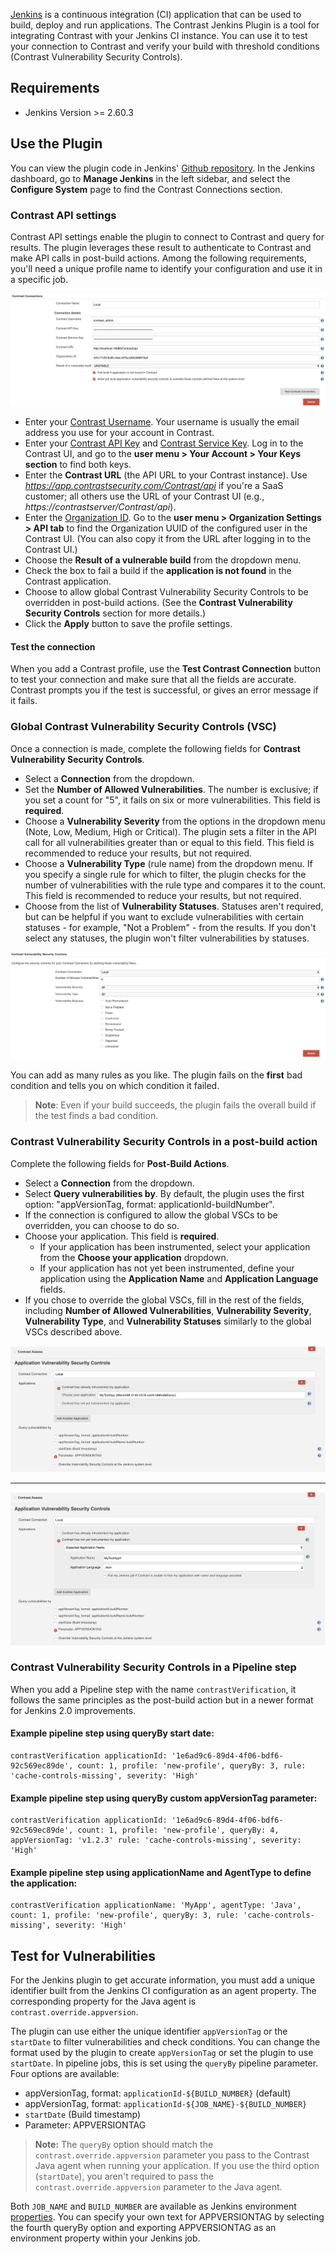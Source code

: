 <!--
title: "Contrast Jenkins Plugin"
description: "Sample Jenkins plugin using the Contrast Java SDK"
tags: "tools Jenkins SDK Integration Java"
-->

[Jenkins](https://jenkins.io/) is a continuous integration (CI) application that can be used to build, deploy and run applications. The Contrast Jenkins Plugin is a tool for integrating Contrast with your Jenkins CI instance. You can use it to test your connection to Contrast and verify your build with threshold conditions (Contrast Vulnerability Security Controls).

## Requirements
* Jenkins Version >= 2.60.3

## Use the Plugin

You can view the plugin code in Jenkins' [Github repository](https://github.com/jenkinsci/contrast-continuous-application-security-plugin). In the Jenkins dashboard, go to **Manage Jenkins** in the left sidebar, and select the **Configure System** page to find the Contrast Connections section.

### Contrast API settings

Contrast API settings enable the plugin to connect to Contrast and query for results. The plugin leverages these result to authenticate to Contrast and make API calls in post-build actions. Among the following requirements, you'll need a unique profile name to identify your configuration and use it in a specific job.

<a href="assets/images/Jenkins_ts_profile.png" rel="lightbox" title="Profile configuration"><img class="thumbnail" src="assets/images/Jenkins_ts_profile.png"/></a>

* Enter your [Contrast Username](user-account.html#loginpwd). Your username is usually the email address you use for your account in Contrast. 
* Enter your [Contrast API Key](user-account.html#profile) and [Contrast Service Key](user-account.html#profile). Log in to the Contrast UI, and go to the **user menu > Your Account > Your Keys section** to find both keys.         
* Enter the **Contrast URL** (the API URL to your Contrast instance). Use *https://app.contrastsecurity.com/Contrast/api* if you're a SaaS customer; all others use the URL of your Contrast UI (e.g., *https://contrastserver/Contrast/api*). 
* Enter the [Organization ID](admin-orgsettings.html#apikey). Go to the **user menu > Organization Settings > API tab** to find the Organization UUID of the configured user in the Contrast UI. (You can also copy it from the URL after logging in to the Contrast UI.) 
* Choose the **Result of a vulnerable build** from the dropdown menu. 
* Check the box to fail a build if the **application is not found** in the Contrast application. 
* Choose to allow global Contrast Vulnerability Security Controls to be overridden in post-build actions. (See the **Contrast Vulnerability Security Controls**
section for more details.)
* Click the **Apply** button to save the profile settings.

#### Test the connection

When you add a Contrast profile, use the **Test Contrast Connection** button to test your connection and make sure that all the fields are accurate. Contrast prompts you if the test is successful, or gives an error message if it fails.

### Global Contrast Vulnerability Security Controls (VSC)

Once a connection is made, complete the following fields for **Contrast Vulnerability Security Controls**. 

* Select a **Connection** from the dropdown.
* Set the **Number of Allowed Vulnerabilities**. The number is exclusive; if you set a count for "5", it fails on six or more vulnerabilities. This field is **required**.
* Choose a **Vulnerability Severity** from the options in the dropdown menu (Note, Low, Medium, High or Critical). The plugin sets a filter in the API call for all vulnerabilities greater than or equal to this field. This field is recommended to reduce your results, but not required. 
* Choose a **Vulnerability Type** (rule name) from the dropdown menu. If you specify a single rule for which to filter, the plugin checks for the number of vulnerabilities with the rule type and compares it to the count. This field is recommended to reduce your results, but not required. 
* Choose from the list of **Vulnerability Statuses**. Statuses aren't required, but can be helpful if you want to exclude vulnerabilities with certain statuses - for example, "Not a Problem" - from the results. If you don't select any statuses, the plugin won't filter vulnerabilities by statuses.

<a href="assets/images/Jenkins_global_threshold_condition.png" rel="lightbox" title="VSC configuration"><img class="thumbnail" src="assets/images/Jenkins_global_threshold_condition.png"/></a>

You can add as many rules as you like. The plugin fails on the **first** bad condition and tells you on which condition it failed.

>**Note**: Even if your build succeeds, the plugin fails the overall build if the test finds a bad condition.

### Contrast Vulnerability Security Controls in a post-build action

Complete the following fields for **Post-Build Actions**.

* Select a **Connection** from the dropdown.
* Select **Query vulnerabilities by**. By default, the plugin uses the first option: "appVersionTag, format: applicationId-buildNumber". 
* If the connection is configured to allow the global VSCs to be overridden, you can choose to do so.
* Choose your application. This field is **required**.
    * If your application has been instrumented, select your application from the **Choose your application** dropdown.
    * If your application has not yet been instrumented, define your application using the **Application Name** and **Application Language** fields.
* If you chose to override the global VSCs, fill in the rest of the fields, including **Number of Allowed Vulnerabilities**,
 **Vulnerability Severity**, **Vulnerability Type**, and **Vulnerability Statuses** similarly to the global VSCs described above.

<a href="assets/images/Jenkins_threshold_condition.png" rel="lightbox" title="VSC configuration with application"><img class="thumbnail" src="assets/images/Jenkins_threshold_condition.png"/></a>

---

<a href="assets/images/Jenkins_build_appName.png" rel="lightbox" title="VSC configuration with application name"><img class="thumbnail" src="assets/images/Jenkins_build_appName.png"/></a>

### Contrast Vulnerability Security Controls in a Pipeline step

When you add a Pipeline step with the name `contrastVerification`, it follows the same principles as the post-build action but in a newer format for Jenkins 2.0 improvements.

#### Example pipeline step using queryBy start date:

```
contrastVerification applicationId: '1e6ad9c6-89d4-4f06-bdf6-92c569ec89de', count: 1, profile: 'new-profile', queryBy: 3, rule: 'cache-controls-missing', severity: 'High'
```

#### Example pipeline step using queryBy custom appVersionTag parameter:

```
contrastVerification applicationId: '1e6ad9c6-89d4-4f06-bdf6-92c569ec89de', count: 1, profile: 'new-profile', queryBy: 4, appVersionTag: 'v1.2.3' rule: 'cache-controls-missing', severity: 'High'
```

#### Example pipeline step using applicationName and AgentType to define the application:

```
contrastVerification applicationName: 'MyApp', agentType: 'Java', count: 1, profile: 'new-profile', queryBy: 3, rule: 'cache-controls-missing', severity: 'High'
```

## Test for Vulnerabilities

For the Jenkins plugin to get accurate information, you must add a unique identifier built from the Jenkins CI configuration as an agent property. The corresponding property for the Java agent is `contrast.override.appversion`.

The plugin can use either the unique identifier `appVersionTag` or the `startDate` to filter vulnerabilities and check conditions. You can change the format used by the plugin to create `appVersionTag` or set the plugin to use `startDate`. In pipeline jobs, this is set using the `queryBy` pipeline parameter. Four options are available: 

* appVersionTag, format: `applicationId-${BUILD_NUMBER}` (default)
* appVersionTag, format: `applicationId-${JOB_NAME}-${BUILD_NUMBER}`
* `startDate` (Build timestamp)
* Parameter: APPVERSIONTAG

> **Note:** The `queryBy` option should match the `contrast.override.appversion` parameter you pass to the Contrast Java agent when running your application. If you use the third option (`startDate`), you aren't required to pass the `contrast.override.appversion` parameter to the Java agent.

Both `JOB_NAME` and `BUILD_NUMBER` are available as Jenkins environment <a href="https://wiki.jenkins-ci.org/display/JENKINS/Building+a+software+project">properties</a>. You can specify your own text for APPVERSIONTAG by selecting the fourth queryBy option and exporting APPVERSIONTAG as an environment property within your Jenkins job.
